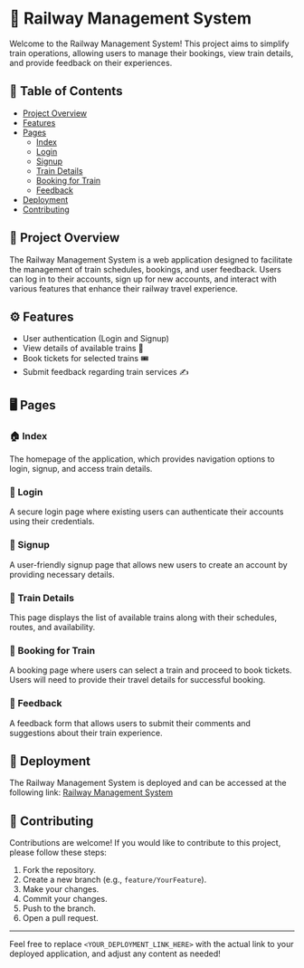 # 🚆 Railway Management System

Welcome to the Railway Management System! This project aims to simplify train operations, allowing users to manage their bookings, view train details, and provide feedback on their experiences.

## 📖 Table of Contents

- [Project Overview](#project-overview)
- [Features](#features)
- [Pages](#pages)
  - [Index](#index)
  - [Login](#login)
  - [Signup](#signup)
  - [Train Details](#train-details)
  - [Booking for Train](#booking-for-train)
  - [Feedback](#feedback)
- [Deployment](#deployment)
- [Contributing](#contributing)

## 🌟 Project Overview

The Railway Management System is a web application designed to facilitate the management of train schedules, bookings, and user feedback. Users can log in to their accounts, sign up for new accounts, and interact with various features that enhance their railway travel experience.

## ⚙️ Features

- User authentication (Login and Signup)
- View details of available trains 🚄
- Book tickets for selected trains 🎟️
- Submit feedback regarding train services ✍️

## 🖥️ Pages

### 🏠 Index

The homepage of the application, which provides navigation options to login, signup, and access train details.

### 🔐 Login

A secure login page where existing users can authenticate their accounts using their credentials.

### 📝 Signup

A user-friendly signup page that allows new users to create an account by providing necessary details.

### 🚉 Train Details

This page displays the list of available trains along with their schedules, routes, and availability.

### 📅 Booking for Train

A booking page where users can select a train and proceed to book tickets. Users will need to provide their travel details for successful booking.

### 💬 Feedback

A feedback form that allows users to submit their comments and suggestions about their train experience. 

## 🚀 Deployment

The Railway Management System is deployed and can be accessed at the following link: [Railway Management System](https://railway-management-web-pages-h3kea0x8g.vercel.app)

## 🤝 Contributing

Contributions are welcome! If you would like to contribute to this project, please follow these steps:

1. Fork the repository.
2. Create a new branch (e.g., `feature/YourFeature`).
3. Make your changes.
4. Commit your changes.
5. Push to the branch.
6. Open a pull request.

---

Feel free to replace `<YOUR_DEPLOYMENT_LINK_HERE>` with the actual link to your deployed application, and adjust any content as needed!
